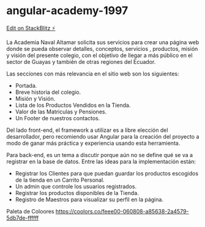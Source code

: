 # angular-academy-1997

[Edit on StackBlitz ⚡️](https://stackblitz.com/edit/angular-academy-1997)

La Academia Naval Altamar solicita sus servicios para crear una página web donde se pueda observar detalles, conceptos, servicios , productos, misión y visión del presente colegio, con el objetivo de llegar a más público en el sector de Guayas y también de otras regiones del Ecuador. 

Las secciones con más relevancia en el sitio web son los siguientes:
* Portada.
* Breve historia del colegio.
* Misión y Visión.
* Lista de los Productos Vendidos en la Tienda.
* Valor de las Matriculas y Pensiones.
* Un Footer de nuestros contactos.

Del lado front-end, el framework a utilizar es a libre elección del desarrollador, pero recomiendo usar Angular para la creación del proyecto a modo de ganar más práctica y experiencia usando esta herramienta. 

Para back-end, es un tema a discutir porque aún no se define qué se va a registrar en la base de datos. Entre las ideas para la implementación están:

* Registrar los Clientes para que puedan guardar los productos escogidos de la tienda en un Carrito Personal.
* Un admin que controle los usuarios registrados.
* Registrar los productos disponibles de la Tienda.
* Registro de Maestros para visualizar su perfil en la página.

Paleta de Coloores
https://coolors.co/feee00-060808-a85638-2a4579-5db7de-ffffff